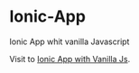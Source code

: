 # Ionic-App
Ionic App whit vanilla Javascript

Visit to [Ionic App with Vanilla Js]('https://antogzdev.github.io/Ionic-App/').
